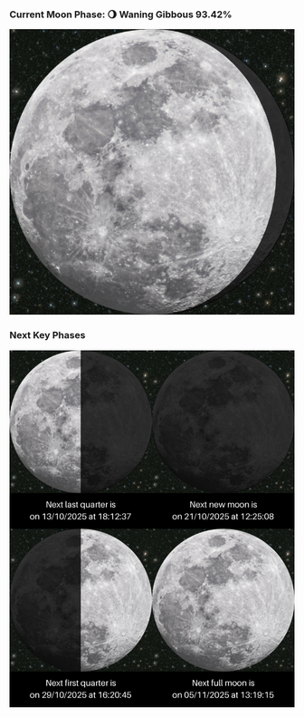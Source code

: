 ### Current Moon Phase: 🌖 Waning Gibbous 93.42%
![Moon Phase](moonphase.png)
### Next Key Phases
![Gallery](gallery.png)